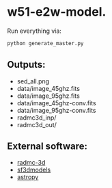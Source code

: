 # w51-e2w-model.

Run everything via:

```bash
python generate_master.py
```

## Outputs:

* sed_all.png
* data/image_45ghz.fits
* data/image_95ghz.fits
* data/image_45ghz-conv.fits
* data/image_95ghz-conv.fits
* radmc3d_inp/
* radmc3d_out/

## External software:

* [radmc-3d](http://www.ita.uni-heidelberg.de/~dullemond/software/radmc-3d/)
* [sf3dmodels](https://star-forming-regions.readthedocs.io/en/latest/)
* [astropy](http://www.astropy.org/)